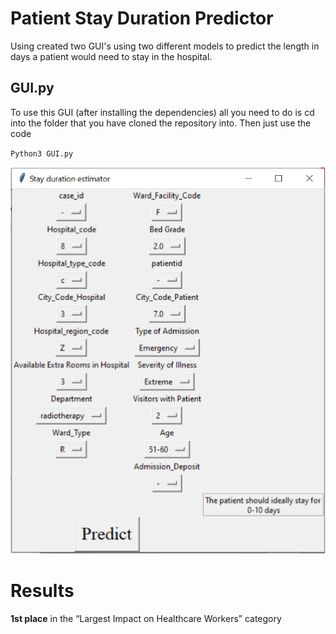# Patient Stay Duration Predictor
Using created two GUI's using two different models to predict the length in days a patient would need to stay in the hospital.  

## GUI.py

To use this GUI (after installing the dependencies) all you need to do is cd into the folder that you have cloned the repository into.  Then just use the code 

`Python3 GUI.py`

![GUI image](https://github.com/loevlie/Pitt-Hackathon/blob/main/Gui1.png)

# Results
**1st place** in the “Largest Impact on Healthcare Workers” category
